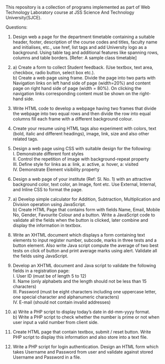 This repository is a collection of programs implemented as part of Web Technology Laboratory course at JSS Science And Technology University(SJCE).

Questions:

1. Design web a page for the department timetable containing a suitable header, footer, description of the course codes and titles, faculty name and initialises, etc., use href, list tags and add University logo as a background. Using table tag and additional features like spanning rows, columns and table borders. [Refer: A sample class timetable]
   
2.  a) Create a form to collect Student feedback. (Use textbox, text area, checkbox, radio button, select box etc.).   
   b) Create a web page using frame. Divide the page into two parts with Navigation links on left hand side of page (width=20%) and content page on right hand side of page (width = 80%). On clicking the navigation links corresponding content must be shown on the right-hand side.

4. Write HTML code to develop a webpage having two frames that divide the webpage into two equal rows and then divide the row into equal columns fill each frame with a different background colour.

5. Create your resume using HTML tags also experiment with colors, text (bold, italic and different headings), image, link, size and also other related tags.

6. Design a web page using CSS with suitable design for the following:  
I. Demonstrate different font styles  
II. Control the repetition of image with background-repeat property  
III. Define style for links as a: link, a: active, a: hover, a: visited  
IV. Demonstrate Element visibility property

7. Design a web page of your institute (Ref: Sl. No. 1) with an attractive background color, text color, an Image, font etc. Use External, Internal, and Inline CSS to format the page.

8. a) Develop simple calculator for Addition, Subtraction, Multiplication and Division operation using JavaScript.  
   b) Create HTML Page that contains form with fields Name, Email, Mobile No, Gender, Favourite Colour and a button. Write a JavaScript code to validate all the fields when the button is clicked, later combine and display the information in textbox.
    
9. Write an XHTML document which displays a form containing text elements to input register number, subcode, marks in three tests and a button element. Also write Java script compute the average of two best tests on click of button and print average marks using alert. Validate all the fields using JavaScript.
   
10. Develop an XHTML document and Java script to validate the following fields in a registration page:  
I. User ID (must be of length 5 to 12)  
II. Name (only alphabets and the length should not be less than 15 characters)  
III. Password (must be eight characters including one uppercase letter, one special character and alphanumeric characters)  
IV. E-mail (should not contain invalid addresses)

11. a) Write a PHP script to display today’s date in dd-mm-yyyy format.  
    b) Write a PHP script to check whether the number is prime or not when user input a valid number from client side.
   
12. Create HTML page that contain textbox, submit / reset button. Write PHP script to display this information and also store into a text file.
    
13. Write a PHP script for login authentication. Design an HTML form which takes Username and Password from user and validate against stored Username and Password in a file.
